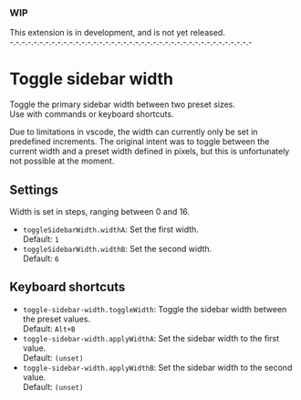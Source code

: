 ### WIP
This extension is in development, and is not yet released.\
-.-.-.-.-.-.-.-.-.-.-.-.-.-.-.-.-.-.-.-.-.-.-.-.-.-.-.-.-.-.-.-.-.-.-.-.-.-.-.-.-



# Toggle sidebar width

Toggle the primary sidebar width between two preset sizes.\
Use with commands or keyboard shortcuts.

Due to limitations in vscode, the width can currently only be set in predefined increments. The original intent was to toggle between the current width and a preset width defined in pixels, but this is unfortunately not possible at the moment.

## Settings
Width is set in steps, ranging between 0 and 16.
- `toggleSidebarWidth.widthA`: Set the first width.\
  Default: `1`
- `toggleSidebarWidth.widthB`: Set the second width.\
  Default: `6`

## Keyboard shortcuts
- `toggle-sidebar-width.toggleWidth`: Toggle the sidebar width between the preset values.\
  Default: `Alt+B`
- `toggle-sidebar-width.applyWidthA`: Set the sidebar width to the first value.\
  Default: `(unset)`
- `toggle-sidebar-width.applyWidthB`: Set the sidebar width to the second value.\
  Default: `(unset)`
